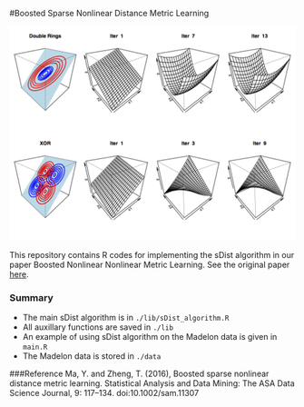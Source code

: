 #Boosted Sparse Nonlinear Distance Metric Learning

![image](https://github.com/yuting27/sDist/blob/master/figs/experiment_demo.jpg)

This repository contains R codes for implementing the sDist algorithm in our paper Boosted Nonlinear Nonlinear Metric Learning. See the original paper [here](http://onlinelibrary.wiley.com/doi/10.1002/sam.11307/full).

### Summary

- The main sDist algorithm is in `./lib/sDist_algorithm.R`
- All auxillary functions are saved in `./lib`
- An example of using sDist algorithm on the Madelon data is given in `main.R`
- The Madelon data is stored in `./data`

###Reference 
Ma, Y. and Zheng, T. (2016), Boosted sparse nonlinear distance metric learning. Statistical Analysis and Data Mining: The ASA Data Science Journal, 9: 117–134. doi:10.1002/sam.11307
